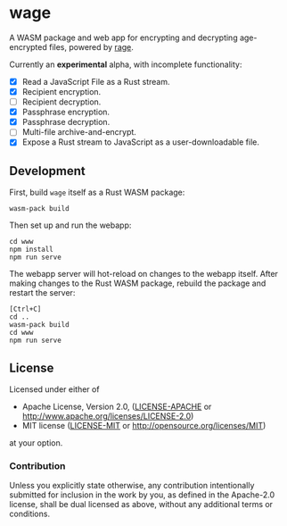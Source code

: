 # wage

A WASM package and web app for encrypting and decrypting age-encrypted files,
powered by [rage](https://github.com/str4d/rage).

Currently an **experimental** alpha, with incomplete functionality:

- [x] Read a JavaScript File as a Rust stream.
- [x] Recipient encryption.
- [ ] Recipient decryption.
- [x] Passphrase encryption.
- [x] Passphrase decryption.
- [ ] Multi-file archive-and-encrypt.
- [x] Expose a Rust stream to JavaScript as a user-downloadable file.

## Development

First, build `wage` itself as a Rust WASM package:
```
wasm-pack build
```

Then set up and run the webapp:
```
cd www
npm install
npm run serve
```

The webapp server will hot-reload on changes to the webapp itself. After
making changes to the Rust WASM package, rebuild the package and restart
the server:
```
[Ctrl+C]
cd ..
wasm-pack build
cd www
npm run serve
```

## License

Licensed under either of

* Apache License, Version 2.0, ([LICENSE-APACHE](LICENSE-APACHE) or http://www.apache.org/licenses/LICENSE-2.0)
* MIT license ([LICENSE-MIT](LICENSE-MIT) or http://opensource.org/licenses/MIT)

at your option.

### Contribution

Unless you explicitly state otherwise, any contribution intentionally
submitted for inclusion in the work by you, as defined in the Apache-2.0
license, shall be dual licensed as above, without any additional terms or
conditions.

